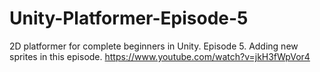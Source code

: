 # Unity-Platformer-Episode-5
2D platformer for complete beginners in Unity. Episode 5. Adding new sprites in this episode.
https://www.youtube.com/watch?v=jkH3fWpVor4

